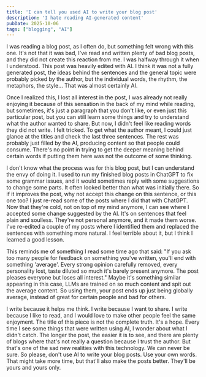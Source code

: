 ```yaml
---
title: 'I can tell you used AI to write your blog post'
description: 'I hate reading AI-generated content'
pubDate: 2025-10-06
tags: ["blogging", "AI"]
---
```


I was reading a blog post, as I often do, but something felt wrong with this one. It's not that it was bad, I've read and written plenty of bad blog posts, and they did not create this reaction from me. I was halfway through it when I understood. This post was heavily edited with AI. I think it was not a fully generated post, the ideas behind the sentences and the general topic were probably picked by the author, but the individual words, the rhythm, the metaphors, the style... That was almost certainly AI. 

Once I realized this, I lost all interest in the post, I was already not really enjoying it because of this sensation in the back of my mind while reading, but sometimes, it's just a paragraph that you don't like, or even just this particular post, but you can still learn some things and try to understand what the author wanted to share. 
But now, I didn't feel like reading words they did not write. I felt tricked. To get what the author meant, I could just glance at the titles and check the last three sentences. The rest was probably just filled by the AI, producing content so that people could consume. There's no point in trying to get the deeper meaning behind certain words if putting them here was not the outcome of some thinking.

I don't know what the process was for this blog post, but I can understand the envy of doing it. I used to run my finished blog posts in ChatGPT to fix some grammar issues, and it would sometimes reply with some suggestions to change some parts. It often looked better than what was initially there. So if it improves the post, why not accept this change on this sentence, or this one too? I just re-read some of the posts where I did that with ChatGPT. Now that they're cold, not on top of my mind anymore, I can see where I accepted some change suggested by the AI. It's on sentences that feel plain and soulless. They're not personal anymore, and it made them worse. I've re-edited a couple of my posts where I identified them and replaced the sentences with something more natural. I feel terrible about it, but I think I learned a good lesson.

This reminds me of something I read some time ago that said: "If you ask too many people for feedback on something you've written, you'll end with something 'average'. Every strong opinion carefully removed, every personality lost, taste diluted so much it's barely present anymore. The post pleases everyone but loses all interest." 
Maybe it's something similar appearing in this case, LLMs are trained on so much content and spit out the average content. So using them, your post ends up just being globally average, instead of great for certain people and bad for others.

I write because it helps me think. I write because I want to share. I write because I like to read, and I would love to make other people feel the same enjoyment.
The title of this piece is not the complete truth. It's a hope. Every time I see some things that were written using AI, I wonder about what I didn't catch. The longer the post, the easier it is to see, and there are plenty of blogs where that's not really a question because I trust the author. But that's one of the sad new realities with this technology. We can never be sure. So please, don't use AI to write your blog posts. Use your own words. That might take more time, but that'll also make the posts better. They'll be yours and yours only. 
